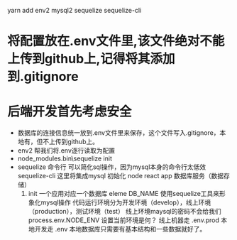 yarn add env2 mysql2 sequelize sequelize-cli
# 将配置放在.env文件里,该文件绝对不能上传到github上,记得将其添加到.gitignore

# 后端开发首先考虑安全
  - 数据库的连接信息统一放到.env文件里来保存，这个文件写入.gitignore，本地有，但不上传到github上。
  - env2 帮我们将.env逐行读取为配置
  - node_modules\.bin\sequelize init
  - sequelize 命令行 可以简化sql操作，因为mysql本身的命令行太低效
    sequelize-cli 这里将集成mysql 初始化
    node react app 数据库服务（数据存储）
    1. init
      一个应用对应一个数据库 eleme DB_NAME
      使用sequelize工具来形象化mysql操作
      代码运行环境分为开发环境（develop），线上环境（production），测试环境（test）
      线上环境maysql的密码不会给我们
      process.env.NODE_ENV 设置当前环境是何？
      线上机器走 .env.prod
      本地开发走 .env 本地数据库只需要有基本结构和一些数据就好了。



